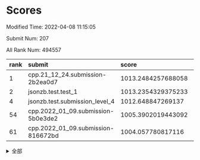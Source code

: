 # Scores

Modified Time: 2022-04-08 11:15:05

Submit Num: 207

All Rank Num: 494557

| rank |               submit               |       score        |       sigma        | pk_num |
| :--- | :--------------------------------- | :----------------- | :----------------- | :----- |
| 1    | cpp.21_12_24.submission-2b2ea0d7   | 1013.2484257688058 | 0.8138621706814244 | 9557   |
| 2    | jsonzb.test.test_1                 | 1013.2354329375233 | 0.8208687613351032 | 9558   |
| 4    | jsonzb.test.submission_level_4     | 1012.648847269137  | 0.8150668768571137 | 9557   |
| 54   | cpp.2022_01_09.submission-5b0e3de2 | 1005.3902019443092 | 0.729431672868018  | 9549   |
| 61   | cpp.2022_01_09.submission-816672bd | 1004.057780817116  | 0.7078780796883906 | 9558   |


<details>
<summary>全部</summary>

| rank |                 submit                 |       score        |       sigma        | pk_num |
| :--- | :------------------------------------- | :----------------- | :----------------- | :----- |
| 1    | cpp.21_12_24.submission-2b2ea0d7       | 1013.2484257688058 | 0.8138621706814244 | 9557   |
| 2    | jsonzb.test.test_1                     | 1013.2354329375233 | 0.8208687613351032 | 9558   |
| 3    | gobigger.level_3.submission_level_3_30 | 1012.693812066758  | 0.7938746924111498 | 9557   |
| 4    | jsonzb.test.submission_level_4         | 1012.648847269137  | 0.8150668768571137 | 9557   |
| 5    | gobigger.level_3.submission_level_3_28 | 1011.6953299362675 | 0.7754620535454704 | 9560   |
| 6    | gobigger.level_3.submission_level_3_40 | 1011.4492814664458 | 0.7697939356712241 | 9561   |
| 7    | gobigger.level_3.submission_level_3_47 | 1011.1771945838755 | 0.7762194058233648 | 9561   |
| 8    | gobigger.level_3.submission_level_3_36 | 1010.953489621519  | 0.7789559198909942 | 9560   |
| 9    | gobigger.level_3.submission_level_3_42 | 1010.9328989491524 | 0.7714319453497607 | 9559   |
| 10   | gobigger.level_3.submission_level_3_24 | 1010.8032510989108 | 0.785283502845118  | 9556   |
| 11   | gobigger.level_3.submission_level_3_2  | 1010.7654971515418 | 0.7536015173049607 | 9551   |
| 12   | gobigger.level_3.submission_level_3_26 | 1010.5479773196823 | 0.7497908793721284 | 9557   |
| 13   | gobigger.level_3.submission_level_3_27 | 1010.5413006387321 | 0.7812431921487323 | 9558   |
| 14   | gobigger.level_3.submission_level_3_9  | 1010.5030666758697 | 0.7613382443815868 | 9557   |
| 15   | gobigger.level_3.submission_level_3_37 | 1010.4522716758765 | 0.7485254059103648 | 9555   |
| 16   | gobigger.level_3.submission_level_3_10 | 1010.3845000666244 | 0.7884349019647777 | 9551   |
| 17   | gobigger.level_3.submission_level_3_15 | 1010.3528704432268 | 0.7518970901585272 | 9550   |
| 18   | gobigger.level_3.submission_level_3_23 | 1010.3101928838802 | 0.7577013118955482 | 9553   |
| 19   | gobigger.level_3.submission_level_3_38 | 1010.2965003681892 | 0.7645910390839662 | 9561   |
| 20   | gobigger.level_3.submission_level_3_49 | 1010.2508199116537 | 0.7788380651940735 | 9554   |
| 21   | gobigger.level_3.submission_level_3_16 | 1010.2153640313637 | 0.7591883038264304 | 9558   |
| 22   | gobigger.level_3.submission_level_3_46 | 1010.1775457826384 | 0.7392026627658522 | 9559   |
| 23   | gobigger.level_3.submission_level_3_1  | 1010.1577615291027 | 0.7586939946114233 | 9559   |
| 24   | gobigger.level_3.submission_level_3_43 | 1010.1007494633186 | 0.7632496333019068 | 9560   |
| 25   | gobigger.level_3.submission_level_3_41 | 1010.0554263941427 | 0.7813440662467086 | 9554   |
| 26   | gobigger.level_3.submission_level_3_20 | 1010.0303546002283 | 0.7481663346629264 | 9554   |
| 27   | gobigger.level_3.submission_level_3_48 | 1009.9895175428674 | 0.7564321596465172 | 9561   |
| 28   | gobigger.level_3.submission_level_3_3  | 1009.9330510090707 | 0.7662912979340107 | 9554   |
| 29   | gobigger.level_3.submission_level_3_31 | 1009.922778338863  | 0.755724362459411  | 9559   |
| 30   | gobigger.level_3.submission_level_3_32 | 1009.9172728832854 | 0.7451584977074035 | 9559   |
| 31   | gobigger.level_3.submission_level_3_14 | 1009.8988672709    | 0.7832405724816536 | 9561   |
| 32   | gobigger.level_3.submission_level_3_35 | 1009.856101132344  | 0.7516665130206404 | 9554   |
| 33   | gobigger.level_3.submission_level_3_21 | 1009.8466073211337 | 0.7663633673321342 | 9553   |
| 34   | gobigger.level_3.submission_level_3_7  | 1009.8123023592198 | 0.737663033504587  | 9558   |
| 35   | gobigger.level_3.submission_level_3_12 | 1009.7699734719987 | 0.7483505821515238 | 9558   |
| 36   | gobigger.level_3.submission_level_3_4  | 1009.7169096226955 | 0.7400854043357762 | 9558   |
| 37   | gobigger.level_3.submission_level_3_39 | 1009.6693798842344 | 0.7552840213720521 | 9559   |
| 38   | gobigger.level_3.submission_level_3_45 | 1009.6622403815915 | 0.7487265278982773 | 9554   |
| 39   | gobigger.level_3.submission_level_3_19 | 1009.5629549479578 | 0.749372130370376  | 9554   |
| 40   | gobigger.level_3.submission_level_3_22 | 1009.558023195383  | 0.7492141186563287 | 9558   |
| 41   | gobigger.level_3.submission_level_3_13 | 1009.4923033470853 | 0.7461819343723669 | 9557   |
| 42   | gobigger.level_3.submission_level_3_18 | 1009.2971766162875 | 0.7498219693969029 | 9562   |
| 43   | gobigger.level_3.submission_level_3_29 | 1009.2287331530641 | 0.7537047773709918 | 9557   |
| 44   | gobigger.level_3.submission_level_3_0  | 1009.1899192150299 | 0.77508950176472   | 9557   |
| 45   | gobigger.level_3.submission_level_3_33 | 1009.1614602268053 | 0.7593054604938488 | 9563   |
| 46   | gobigger.level_3.submission_level_3_5  | 1009.1557837979858 | 0.7520806232342493 | 9553   |
| 47   | gobigger.level_3.submission_level_3_25 | 1008.782009417526  | 0.7429716145094858 | 9560   |
| 48   | gobigger.level_3.submission_level_3_17 | 1008.7360697530886 | 0.7302523563734867 | 9555   |
| 49   | gobigger.level_3.submission_level_3_44 | 1008.7162602903582 | 0.7203461288994497 | 9557   |
| 50   | gobigger.level_3.submission_level_3_6  | 1008.3337495114428 | 0.7468204548110481 | 9560   |
| 51   | gobigger.level_3.submission_level_3_34 | 1008.2808937283709 | 0.7591983327363777 | 9557   |
| 52   | gobigger.level_3.submission_level_3_8  | 1008.2724407674972 | 0.7429528498325794 | 9561   |
| 53   | gobigger.level_3.submission_level_3_11 | 1007.8853217441512 | 0.7341969040672964 | 9554   |
| 54   | cpp.2022_01_09.submission-5b0e3de2     | 1005.3902019443092 | 0.729431672868018  | 9549   |
| 55   | gobigger.level_1.submission_level_1_10 | 1005.0673746421472 | 0.7127856855105792 | 9557   |
| 56   | gobigger.level_1.submission_level_1_48 | 1004.8952787077596 | 0.7220219894995867 | 9553   |
| 57   | gobigger.level_1.submission_level_1_2  | 1004.5972915567626 | 0.7019548221387669 | 9560   |
| 58   | gobigger.level_1.submission_level_1_30 | 1004.3081498651657 | 0.7262951612352806 | 9555   |
| 59   | gobigger.level_1.submission_level_1_45 | 1004.0918705731115 | 0.725621803369854  | 9559   |
| 60   | gobigger.level_1.submission_level_1_38 | 1004.0689658135525 | 0.7162133914044724 | 9555   |
| 61   | cpp.2022_01_09.submission-816672bd     | 1004.057780817116  | 0.7078780796883906 | 9558   |
| 62   | gobigger.level_1.submission_level_1_0  | 1003.9907551514817 | 0.7229644048347296 | 9547   |
| 63   | gobigger.level_1.submission_level_1_43 | 1003.9680916640331 | 0.709703394077174  | 9554   |
| 64   | gobigger.level_1.submission_level_1_31 | 1003.8345861210237 | 0.7017382544820501 | 9559   |
| 65   | gobigger.level_1.submission_level_1_21 | 1003.7551542692543 | 0.7138071801202903 | 9553   |
| 66   | gobigger.level_1.submission_level_1_25 | 1003.7202263214759 | 0.7198431853631643 | 9559   |
| 67   | gobigger.level_1.submission_level_1_32 | 1003.7201103123098 | 0.7137496091161816 | 9560   |
| 68   | gobigger.level_1.submission_level_1_19 | 1003.6445442444134 | 0.7179393368496914 | 9556   |
| 69   | gobigger.level_1.submission_level_1_7  | 1003.6405951318334 | 0.7192271458066289 | 9550   |
| 70   | gobigger.level_1.submission_level_1_41 | 1003.6385008768169 | 0.7167500916404757 | 9551   |
| 71   | gobigger.level_1.submission_level_1_11 | 1003.6199274539981 | 0.708939583773936  | 9554   |
| 72   | gobigger.level_1.submission_level_1_12 | 1003.6047041336659 | 0.7305433071176085 | 9559   |
| 73   | gobigger.level_1.submission_level_1_22 | 1003.5523097803552 | 0.7200136918368838 | 9556   |
| 74   | gobigger.level_1.submission_level_1_5  | 1003.5232137436376 | 0.7151530957964395 | 9558   |
| 75   | gobigger.level_1.submission_level_1_28 | 1003.522320805051  | 0.7169958149257352 | 9555   |
| 76   | gobigger.level_1.submission_level_1_23 | 1003.487810637379  | 0.7208275672815612 | 9557   |
| 77   | gobigger.level_1.submission_level_1_15 | 1003.4336679001838 | 0.715189821536229  | 9558   |
| 78   | gobigger.level_1.submission_level_1_6  | 1003.3653155676302 | 0.7025123164593574 | 9557   |
| 79   | gobigger.level_1.submission_level_1_34 | 1003.3472968025379 | 0.7174410401029904 | 9562   |
| 80   | gobigger.level_1.submission_level_1_16 | 1003.343556459813  | 0.7115352627635114 | 9553   |
| 81   | gobigger.level_1.submission_level_1_3  | 1003.3230714187141 | 0.7102931335622569 | 9557   |
| 82   | gobigger.level_1.submission_level_1_33 | 1003.3101900129448 | 0.7152584066065155 | 9552   |
| 83   | gobigger.level_1.submission_level_1_40 | 1003.3071145682236 | 0.7159046702033497 | 9563   |
| 84   | gobigger.level_1.submission_level_1_29 | 1003.2659967637844 | 0.7125729778784665 | 9559   |
| 85   | gobigger.level_1.submission_level_1_26 | 1003.1080101166763 | 0.7103549771213831 | 9555   |
| 86   | gobigger.level_1.submission_level_1_14 | 1003.0679897056359 | 0.7109339919234893 | 9559   |
| 87   | gobigger.level_1.submission_level_1_49 | 1003.0137118797436 | 0.7110671322693192 | 9558   |
| 88   | gobigger.level_1.submission_level_1_17 | 1002.9209530956094 | 0.7195436067656454 | 9558   |
| 89   | gobigger.level_1.submission_level_1_13 | 1002.8051320540173 | 0.7166723699884229 | 9558   |
| 90   | gobigger.level_1.submission_level_1_4  | 1002.7488969146265 | 0.7355494882128393 | 9557   |
| 91   | gobigger.level_1.submission_level_1_37 | 1002.7199158984489 | 0.7215127836107252 | 9558   |
| 92   | gobigger.level_1.submission_level_1_9  | 1002.6676507984546 | 0.719733570839201  | 9555   |
| 93   | gobigger.level_1.submission_level_1_36 | 1002.6650973945319 | 0.709512303832603  | 9558   |
| 94   | gobigger.level_1.submission_level_1_39 | 1002.6440102732621 | 0.7098924629967813 | 9557   |
| 95   | gobigger.level_1.submission_level_1_20 | 1002.5477958231619 | 0.7135517351964363 | 9557   |
| 96   | gobigger.level_1.submission_level_1_47 | 1002.4891894583632 | 0.7134779959733702 | 9557   |
| 97   | gobigger.level_1.submission_level_1_46 | 1002.3736799691441 | 0.7006140654747273 | 9555   |
| 98   | gobigger.level_1.submission_level_1_18 | 1002.3644436629578 | 0.7141444485943156 | 9558   |
| 99   | gobigger.level_1.submission_level_1_35 | 1002.235787970535  | 0.7154160071851765 | 9553   |
| 100  | gobigger.level_1.submission_level_1_1  | 1002.2226759322795 | 0.709886427202799  | 9557   |
| 101  | gobigger.level_1.submission_level_1_8  | 1002.2056992571179 | 0.7126795539863695 | 9558   |
| 102  | gobigger.level_1.submission_level_1_42 | 1002.1768969227567 | 0.7143658846471501 | 9558   |
| 103  | gobigger.level_1.submission_level_1_44 | 1001.9518344950576 | 0.7065544596238678 | 9558   |
| 104  | gobigger.level_1.submission_level_1_27 | 1001.8814196334525 | 0.7117646647680633 | 9557   |
| 105  | gobigger.level_1.submission_level_1_24 | 1001.5705354945619 | 0.721622807596879  | 9556   |
| 106  | gobigger.random.submission_random_49   | 997.751135611075   | 0.7007347546763414 | 9555   |
| 107  | gobigger.random.submission_random_36   | 997.2296068101563  | 0.7057937116714627 | 9554   |
| 108  | gobigger.random.submission_random_28   | 997.1583631846153  | 0.7071359442090125 | 9554   |
| 109  | gobigger.random.submission_random_15   | 996.9668249605434  | 0.7169407174955869 | 9561   |
| 110  | gobigger.random.submission_random_25   | 996.8724733703524  | 0.7039973843026065 | 9558   |
| 111  | gobigger.random.submission_random_13   | 996.8144893581509  | 0.7124626724254336 | 9554   |
| 112  | gobigger.random.submission_random_22   | 996.8114429971554  | 0.7115760176224607 | 9552   |
| 113  | gobigger.random.submission_random_34   | 996.8036402475342  | 0.7088895864310917 | 9555   |
| 114  | gobigger.random.submission_random_18   | 996.6354979844214  | 0.7188744104529441 | 9557   |
| 115  | gobigger.random.submission_random_12   | 996.6007928839665  | 0.721584222343204  | 9549   |
| 116  | gobigger.random.submission_random_3    | 996.4888946701785  | 0.7132559213183973 | 9561   |
| 117  | gobigger.random.submission_random_16   | 996.4492823572925  | 0.7023155664368067 | 9559   |
| 118  | gobigger.random.submission_random_1    | 996.4293382934497  | 0.7023288588226566 | 9553   |
| 119  | gobigger.random.submission_random_40   | 996.4257333123131  | 0.7007910680907896 | 9561   |
| 120  | gobigger.random.submission_random_14   | 996.3536243237484  | 0.7023704703757017 | 9556   |
| 121  | gobigger.random.submission_random_39   | 996.2573189970881  | 0.7097226062649343 | 9562   |
| 122  | gobigger.random.submission_random_20   | 996.2567973475451  | 0.716192558837857  | 9556   |
| 123  | gobigger.random.submission_random_8    | 996.2185936858273  | 0.7071258654378995 | 9555   |
| 124  | gobigger.random.submission_random_11   | 996.2032634499315  | 0.7023693608103603 | 9557   |
| 125  | gobigger.random.submission_random_42   | 996.1632470085812  | 0.7154017470736972 | 9555   |
| 126  | gobigger.random.submission_random_21   | 996.12962358347    | 0.6999825853783048 | 9560   |
| 127  | gobigger.random.submission_random_45   | 996.125523860804   | 0.7181233848021691 | 9558   |
| 128  | gobigger.random.submission_random_0    | 996.0746154324399  | 0.7068544370086496 | 9553   |
| 129  | gobigger.random.submission_random_17   | 996.0339232249625  | 0.713410954339292  | 9556   |
| 130  | gobigger.random.submission_random_35   | 996.0171465548153  | 0.7028295221429035 | 9553   |
| 131  | gobigger.random.submission_random_44   | 995.9897088696029  | 0.7303541581181932 | 9556   |
| 132  | gobigger.random.submission_random_9    | 995.9582946453404  | 0.7230160381232    | 9558   |
| 133  | gobigger.random.submission_random_37   | 995.9236840215709  | 0.7147970158879985 | 9558   |
| 134  | gobigger.random.submission_random_23   | 995.9188631263125  | 0.7008198662953599 | 9556   |
| 135  | gobigger.random.submission_random_33   | 995.8852163904957  | 0.7158744433455817 | 9552   |
| 136  | gobigger.random.submission_random_4    | 995.7860341015195  | 0.7081275697659477 | 9553   |
| 137  | gobigger.random.submission_random_48   | 995.7743694574369  | 0.7206635305688165 | 9562   |
| 138  | gobigger.random.submission_random_38   | 995.764368436604   | 0.721316208658188  | 9559   |
| 139  | gobigger.random.submission_random_5    | 995.6974232907834  | 0.7121821812074076 | 9557   |
| 140  | gobigger.random.submission_random_46   | 995.6882375896051  | 0.7060462284638118 | 9558   |
| 141  | gobigger.random.submission_random_10   | 995.6800968412936  | 0.7209190342241343 | 9553   |
| 142  | gobigger.random.submission_random_26   | 995.6673973039585  | 0.7243471435345008 | 9554   |
| 143  | gobigger.random.submission_random_6    | 995.6001315311097  | 0.6974496274471135 | 9554   |
| 144  | gobigger.random.submission_random_29   | 995.5996648489215  | 0.7356492646810571 | 9559   |
| 145  | gobigger.random.submission_random_43   | 995.5757019090416  | 0.7120883380305489 | 9551   |
| 146  | gobigger.random.submission_random_24   | 995.5303449003734  | 0.7013215761776778 | 9557   |
| 147  | gobigger.random.submission_random_7    | 995.5196591464024  | 0.7197841160587471 | 9558   |
| 148  | gobigger.random.submission_random_2    | 995.4525724355403  | 0.696538939860977  | 9558   |
| 149  | gobigger.random.submission_random_27   | 995.3330279444783  | 0.6995408257028106 | 9562   |
| 150  | gobigger.random.submission_random_31   | 995.2792861088816  | 0.7163363756148936 | 9557   |
| 151  | gobigger.random.submission_random_41   | 995.0548504719274  | 0.7244488467420563 | 9554   |
| 152  | gobigger.random.submission_random_19   | 994.8863108829956  | 0.7268747713988817 | 9560   |
| 153  | gobigger.random.submission_random_32   | 994.7807118404355  | 0.7191456933137003 | 9557   |
| 154  | gobigger.random.submission_random_47   | 994.7283344037747  | 0.7118892126524679 | 9556   |
| 155  | gobigger.random.submission_random_30   | 994.6110562772845  | 0.7195440215595152 | 9557   |
| 156  | gobigger.level_2.submission_level_2_44 | 994.5483314813483  | 0.7109333415795283 | 9559   |
| 157  | gobigger.level_2.submission_level_2_40 | 993.9935894474372  | 0.7399281049788636 | 9559   |
| 158  | gobigger.level_2.submission_level_2_11 | 993.8115221699275  | 0.7230435690629751 | 9553   |
| 159  | gobigger.level_2.submission_level_2_0  | 993.7872102356098  | 0.7325645028466129 | 9555   |
| 160  | gobigger.level_2.submission_level_2_25 | 993.7708467316397  | 0.7297787349609256 | 9559   |
| 161  | gobigger.level_2.submission_level_2_33 | 993.5491900936078  | 0.7365064577168561 | 9553   |
| 162  | gobigger.level_2.submission_level_2_47 | 993.4931321997307  | 0.7408433226009861 | 9558   |
| 163  | gobigger.level_2.submission_level_2_42 | 993.4571930531146  | 0.7369491185743591 | 9557   |
| 164  | gobigger.level_2.submission_level_2_8  | 993.4353957137682  | 0.7362042014147776 | 9555   |
| 165  | gobigger.level_2.submission_level_2_29 | 993.4274817770057  | 0.7403630188048416 | 9553   |
| 166  | gobigger.level_2.submission_level_2_10 | 993.2895601143892  | 0.732215438687764  | 9555   |
| 167  | gobigger.level_2.submission_level_2_12 | 993.2210348029216  | 0.7247896801922101 | 9561   |
| 168  | gobigger.level_2.submission_level_2_4  | 993.1936913699545  | 0.7324273342146318 | 9554   |
| 169  | gobigger.level_2.submission_level_2_18 | 992.9127222950821  | 0.7582671792199235 | 9558   |
| 170  | gobigger.level_2.submission_level_2_46 | 992.8074151087651  | 0.7278633741488351 | 9555   |
| 171  | gobigger.level_2.submission_level_2_41 | 992.7966370681544  | 0.7378264321023492 | 9551   |
| 172  | gobigger.level_2.submission_level_2_20 | 992.6826532910144  | 0.7475039468133242 | 9561   |
| 173  | gobigger.level_2.submission_level_2_19 | 992.6463987914544  | 0.7386114569802767 | 9557   |
| 174  | gobigger.level_2.submission_level_2_13 | 992.6392971762647  | 0.7396905197126121 | 9554   |
| 175  | gobigger.level_2.submission_level_2_37 | 992.5852929588942  | 0.7450296784396481 | 9558   |
| 176  | gobigger.level_2.submission_level_2_15 | 992.507285717371   | 0.7272141793674773 | 9558   |
| 177  | gobigger.level_2.submission_level_2_6  | 992.4343654688835  | 0.7340588479991274 | 9559   |
| 178  | gobigger.level_2.submission_level_2_14 | 992.4280370326459  | 0.7195320755286919 | 9557   |
| 179  | gobigger.level_2.submission_level_2_32 | 992.3580797305347  | 0.7593544017310873 | 9560   |
| 180  | gobigger.level_2.submission_level_2_28 | 992.3218963375411  | 0.7507717140719073 | 9554   |
| 181  | gobigger.level_2.submission_level_2_39 | 992.3215871161839  | 0.7474802905057136 | 9553   |
| 182  | gobigger.level_2.submission_level_2_16 | 992.3022005267629  | 0.7432377389743562 | 9560   |
| 183  | gobigger.level_2.submission_level_2_21 | 992.1940836763365  | 0.7419855873525684 | 9557   |
| 184  | gobigger.level_2.submission_level_2_43 | 992.1430471720945  | 0.7276010789376806 | 9556   |
| 185  | gobigger.level_2.submission_level_2_23 | 992.0924935071872  | 0.7557106218000849 | 9551   |
| 186  | gobigger.level_2.submission_level_2_26 | 992.0613830839786  | 0.7405675073422062 | 9552   |
| 187  | gobigger.level_2.submission_level_2_1  | 992.0312225981352  | 0.761117104642154  | 9555   |
| 188  | gobigger.level_2.submission_level_2_49 | 991.9174348355614  | 0.7273882386421215 | 9555   |
| 189  | gobigger.level_2.submission_level_2_45 | 991.8745711159471  | 0.7447795413320857 | 9562   |
| 190  | gobigger.level_2.submission_level_2_3  | 991.840116665439   | 0.7587571272654787 | 9559   |
| 191  | gobigger.level_2.submission_level_2_35 | 991.7847318395827  | 0.7411168573916715 | 9560   |
| 192  | gobigger.level_2.submission_level_2_9  | 991.7639628681138  | 0.7537134794740292 | 9557   |
| 193  | gobigger.level_2.submission_level_2_22 | 991.7058668752937  | 0.7493561761871651 | 9553   |
| 194  | gobigger.level_2.submission_level_2_31 | 991.5187698053868  | 0.7569985190306484 | 9559   |
| 195  | gobigger.level_2.submission_level_2_38 | 991.4318088536493  | 0.7547309509741931 | 9559   |
| 196  | gobigger.level_2.submission_level_2_5  | 991.3019612499263  | 0.7447907135397543 | 9557   |
| 197  | gobigger.level_2.submission_level_2_36 | 991.205103779307   | 0.7530387717900412 | 9559   |
| 198  | gobigger.level_2.submission_level_2_30 | 991.1385526407863  | 0.7511420468633322 | 9560   |
| 199  | gobigger.level_2.submission_level_2_27 | 991.1148479562629  | 0.7436707276343602 | 9552   |
| 200  | gobigger.level_2.submission_level_2_24 | 990.9917839545996  | 0.7785681590679197 | 9558   |
| 201  | gobigger.level_2.submission_level_2_34 | 990.7975060341303  | 0.7591110117889968 | 9555   |
| 202  | gobigger.level_2.submission_level_2_2  | 990.7583006865214  | 0.7436304898093944 | 9560   |
| 203  | gobigger.level_2.submission_level_2_17 | 990.7552514187548  | 0.7707057110310481 | 9556   |
| 204  | gobigger.level_2.submission_level_2_48 | 990.6536991274627  | 0.7463598619397123 | 9556   |
| 205  | gobigger.level_2.submission_level_2_7  | 989.7822361829008  | 0.7761912933251891 | 9559   |
| 206  | gobigger.none.submission_none_0        | 977.1432598349776  | 1.2725068984151675 | 9555   |
| 207  | gobigger.none.submission_none_1        | 976.8126906957157  | 1.296111329546392  | 9561   |

</details>